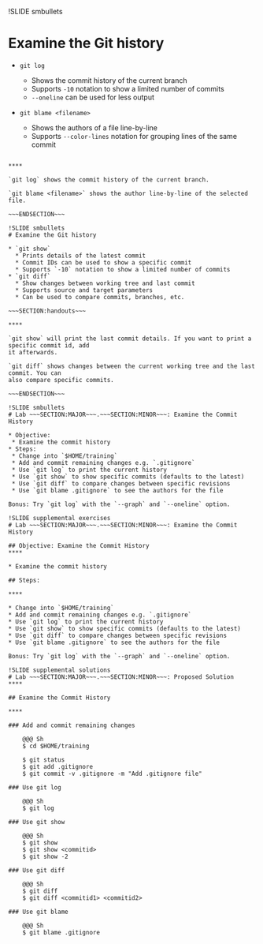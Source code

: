 !SLIDE smbullets
# Examine the Git history

* `git log`
  * Shows the commit history of the current branch
  * Supports `-10` notation to show a limited number of commits
  * `--oneline` can be used for less output

* `git blame <filename>`
  * Shows the authors of a file line-by-line
  * Supports `--color-lines` notation for grouping lines of the same commit

~~~SECTION:handouts~~~

****

`git log` shows the commit history of the current branch.

`git blame <filename>` shows the author line-by-line of the selected file.

~~~ENDSECTION~~~

!SLIDE smbullets
# Examine the Git history

* `git show`
  * Prints details of the latest commit
  * Commit IDs can be used to show a specific commit
  * Supports `-10` notation to show a limited number of commits
* `git diff`
  * Show changes between working tree and last commit
  * Supports source and target parameters
  * Can be used to compare commits, branches, etc.

~~~SECTION:handouts~~~

****

`git show` will print the last commit details. If you want to print a specific commit id, add
it afterwards.

`git diff` shows changes between the current working tree and the last commit. You can
also compare specific commits.

~~~ENDSECTION~~~

!SLIDE smbullets
# Lab ~~~SECTION:MAJOR~~~.~~~SECTION:MINOR~~~: Examine the Commit History

* Objective:
 * Examine the commit history
* Steps:
 * Change into `$HOME/training`
 * Add and commit remaining changes e.g. `.gitignore`
 * Use `git log` to print the current history
 * Use `git show` to show specific commits (defaults to the latest)
 * Use `git diff` to compare changes between specific revisions
 * Use `git blame .gitignore` to see the authors for the file

Bonus: Try `git log` with the `--graph` and `--oneline` option.

!SLIDE supplemental exercises
# Lab ~~~SECTION:MAJOR~~~.~~~SECTION:MINOR~~~: Examine the Commit History

## Objective: Examine the Commit History
****

* Examine the commit history

## Steps:

****

* Change into `$HOME/training`
* Add and commit remaining changes e.g. `.gitignore`
* Use `git log` to print the current history
* Use `git show` to show specific commits (defaults to the latest)
* Use `git diff` to compare changes between specific revisions
* Use `git blame .gitignore` to see the authors for the file

Bonus: Try `git log` with the `--graph` and `--oneline` option.

!SLIDE supplemental solutions
# Lab ~~~SECTION:MAJOR~~~.~~~SECTION:MINOR~~~: Proposed Solution
****

## Examine the Commit History

****

### Add and commit remaining changes

    @@@ Sh
    $ cd $HOME/training

    $ git status
    $ git add .gitignore
    $ git commit -v .gitignore -m "Add .gitignore file"

### Use git log

    @@@ Sh
    $ git log

### Use git show

    @@@ Sh
    $ git show
    $ git show <commitid>
    $ git show -2

### Use git diff

    @@@ Sh
    $ git diff
    $ git diff <commitid1> <commitid2>

### Use git blame

    @@@ Sh
    $ git blame .gitignore
